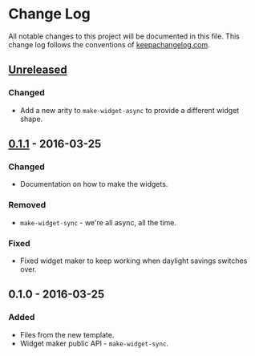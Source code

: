 # Change Log
All notable changes to this project will be documented in this file. This change log follows the conventions of [keepachangelog.com](http://keepachangelog.com/).

## [Unreleased]
### Changed
- Add a new arity to `make-widget-async` to provide a different widget shape.

## [0.1.1] - 2016-03-25
### Changed
- Documentation on how to make the widgets.

### Removed
- `make-widget-sync` - we're all async, all the time.

### Fixed
- Fixed widget maker to keep working when daylight savings switches over.

## 0.1.0 - 2016-03-25
### Added
- Files from the new template.
- Widget maker public API - `make-widget-sync`.

[Unreleased]: https://github.com/your-name/knn-incanter/compare/0.1.1...HEAD
[0.1.1]: https://github.com/your-name/knn-incanter/compare/0.1.0...0.1.1
